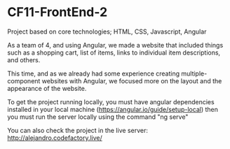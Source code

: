 # CF11-FrontEnd-2

Project based on core technologies; HTML, CSS, Javascript, Angular

As a team of 4, and using Angular, we made a website that included things such as a shopping cart, list of items, links to individual item descriptions, and others.  

  This time, and as we already had some experience creating multiple-component websites with Angular, we focused more on the layout and the appearance of the website.
  
To get the project running locally, you must have angular dependencies installed in your local machine (https://angular.io/guide/setup-local)
  then you must run the server locally using the command "ng serve"

  You can also check the project in the live server: http://alejandro.codefactory.live/
